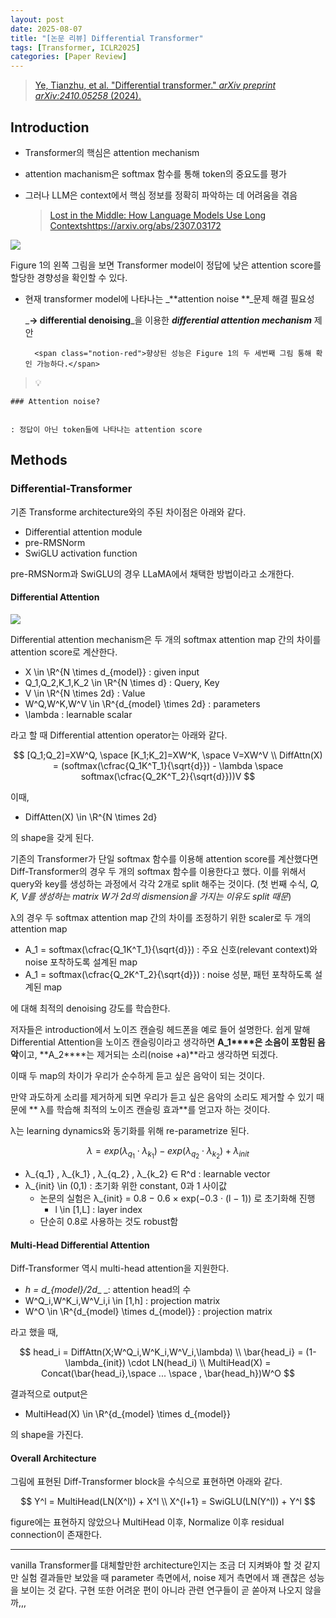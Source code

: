 ```yaml
---
layout: post
date: 2025-08-07
title: "[논문 리뷰] Differential Transformer"
tags: [Transformer, ICLR2025]
categories: [Paper Review]
---
```


> [Ye, Tianzhu, et al. "Differential transformer." ](https://arxiv.org/abs/2410.05258)[_arXiv preprint arXiv:2410.05258_](https://arxiv.org/abs/2410.05258)[ (2024).](https://arxiv.org/abs/2410.05258)



## Introduction

- Transformer의 핵심은 attention mechanism
- attention machanism은 softmax 함수를 통해 token의 중요도를 평가
- 그러나 LLM은 context에서 핵심 정보를 정확히 파악하는 데 어려움을 겪음

	> [Lost in the Middle: How Language Models Use Long Contextshttps://arxiv.org/abs/2307.03172](https://arxiv.org/abs/2307.03172)


![](https://prod-files-secure.s3.us-west-2.amazonaws.com/542b861c-36a8-4051-84e5-8804b6728dba/9083ea56-691a-4752-ae26-47f403431ac8/image.png?X-Amz-Algorithm=AWS4-HMAC-SHA256&X-Amz-Content-Sha256=UNSIGNED-PAYLOAD&X-Amz-Credential=ASIAZI2LB466WKL5BT66%2F20250919%2Fus-west-2%2Fs3%2Faws4_request&X-Amz-Date=20250919T050108Z&X-Amz-Expires=3600&X-Amz-Security-Token=IQoJb3JpZ2luX2VjEFUaCXVzLXdlc3QtMiJIMEYCIQDr9Xbo5oWrFtiwryVse1xtrWTTFfVhnGwBrSfVtnkWqwIhAJBy0cDfU6gQ0%2BPWlND%2F1dzC2NEnyjchP7EhWpGEk5lBKogECM7%2F%2F%2F%2F%2F%2F%2F%2F%2F%2FwEQABoMNjM3NDIzMTgzODA1IgyKAlvlGiQpr5%2F7YL0q3APZKMqyaMmGsS9j3ozZ%2Fem%2BXKxnu7SupZXNcOZXeTNX1ptiWk70lXFJdbjuAOwH50ybWTjBdbjZhm4xffA3Ft3WJdvhfyNzh5KIsMJXxUsfpUZIbwKqRittsBi5Pkd8d7bMt8Dd3dx22%2FebQjJIVsKgYiIq35RDGpQGkelUc1ztLWbY7GT3VwmmbLgiSpUeAn7uQPnfQHrKB8UGOk5sXdi42B3U4spGwAODXiSc77k%2FHvpBWysszPoVhY8r0ISlnq44YCGKVdjFK5QTg08OQHgJohNVgVGSEfWgy8hverPTUgEWIOUNZpWBbY7PZslr4Geipn%2F8sexpBGdViwJYHjydfVUWuZ3JGQEE6vqzy0vAHeuzixk%2Bk9mGwGzEflWbWykIMByPWLqI4kqYyFxJlpMhRoXw1ztndBMqz8OhDBQpVMQYrCTz3kJl%2Bmrvjtq1SYikHE1Nc3hvLj9egOJcrlpfKq2N7VV0CYzF8ScLqcbz8V0gHRTZxQHCnU5x0DdOpQfHK9ZDfj0VZi6N0clkj7gJQ3ODr5GRyszqmkCu5tFiGCJQ1fF9e7mCUj67hfgEBvoZXdhK8VOrS4KP5tyuEsR6rUnRWIy1VjenHF5iNqCZa9fFSuJdiYeAxP0FBTCMwLPGBjqkAdTYuVdeza6XrECm5hXRyDPX4jtHdNeYh3epI6zFFFNoVoCQMrtCfS02uEn8nHk4hZvE1LFo5cvCsHNiiw8h8Uest5CEnv51p%2B5sh%2Figimyo%2BY8UFaI7vTJ3Kkz0RkHh%2FLpVNMpTzRIFyaSxF6jSIicQscKyOsW96MOXkXD0Pje1ICbBgu61SfDZYuAuYyVh8jkIspV%2BW%2F5sS5J1%2B9g%2F362ahFer&X-Amz-Signature=498c25671516c69337af41837f648623f85480ebfbb2d3fc79dc2bc3acc85710&X-Amz-SignedHeaders=host&x-amz-checksum-mode=ENABLED&x-id=GetObject)


Figure 1의 왼쪽 그림을 보면 Transformer model이 정답에 낮은 attention score를 할당한 경향성을 확인할 수 있다.

- 현재 transformer model에 나타나는 _**attention noise **_문제 해결 필요성

	_**→ differential denoising**_을 이용한 _**differential attention mechanism**_ 제안


		<span class="notion-red">향상된 성능은 Figure 1의 두 세번째 그림 통해 확인 가능하다.</span>


> 💡 


	### Attention noise?


	: 정답이 아닌 token들에 나타나는 attention score



## Methods



### Differential-Transformer


기존 Transforme architecture와의 주된 차이점은 아래와 같다.

- Differential attention module
- pre-RMSNorm
- SwiGLU activation function

pre-RMSNorm과 SwiGLU의 경우 LLaMA에서 채택한 방법이라고 소개한다.



#### Differential Attention


![](https://prod-files-secure.s3.us-west-2.amazonaws.com/542b861c-36a8-4051-84e5-8804b6728dba/116d70b2-1963-4810-9167-f4c7d8a06e8f/image.png?X-Amz-Algorithm=AWS4-HMAC-SHA256&X-Amz-Content-Sha256=UNSIGNED-PAYLOAD&X-Amz-Credential=ASIAZI2LB466WKL5BT66%2F20250919%2Fus-west-2%2Fs3%2Faws4_request&X-Amz-Date=20250919T050108Z&X-Amz-Expires=3600&X-Amz-Security-Token=IQoJb3JpZ2luX2VjEFUaCXVzLXdlc3QtMiJIMEYCIQDr9Xbo5oWrFtiwryVse1xtrWTTFfVhnGwBrSfVtnkWqwIhAJBy0cDfU6gQ0%2BPWlND%2F1dzC2NEnyjchP7EhWpGEk5lBKogECM7%2F%2F%2F%2F%2F%2F%2F%2F%2F%2FwEQABoMNjM3NDIzMTgzODA1IgyKAlvlGiQpr5%2F7YL0q3APZKMqyaMmGsS9j3ozZ%2Fem%2BXKxnu7SupZXNcOZXeTNX1ptiWk70lXFJdbjuAOwH50ybWTjBdbjZhm4xffA3Ft3WJdvhfyNzh5KIsMJXxUsfpUZIbwKqRittsBi5Pkd8d7bMt8Dd3dx22%2FebQjJIVsKgYiIq35RDGpQGkelUc1ztLWbY7GT3VwmmbLgiSpUeAn7uQPnfQHrKB8UGOk5sXdi42B3U4spGwAODXiSc77k%2FHvpBWysszPoVhY8r0ISlnq44YCGKVdjFK5QTg08OQHgJohNVgVGSEfWgy8hverPTUgEWIOUNZpWBbY7PZslr4Geipn%2F8sexpBGdViwJYHjydfVUWuZ3JGQEE6vqzy0vAHeuzixk%2Bk9mGwGzEflWbWykIMByPWLqI4kqYyFxJlpMhRoXw1ztndBMqz8OhDBQpVMQYrCTz3kJl%2Bmrvjtq1SYikHE1Nc3hvLj9egOJcrlpfKq2N7VV0CYzF8ScLqcbz8V0gHRTZxQHCnU5x0DdOpQfHK9ZDfj0VZi6N0clkj7gJQ3ODr5GRyszqmkCu5tFiGCJQ1fF9e7mCUj67hfgEBvoZXdhK8VOrS4KP5tyuEsR6rUnRWIy1VjenHF5iNqCZa9fFSuJdiYeAxP0FBTCMwLPGBjqkAdTYuVdeza6XrECm5hXRyDPX4jtHdNeYh3epI6zFFFNoVoCQMrtCfS02uEn8nHk4hZvE1LFo5cvCsHNiiw8h8Uest5CEnv51p%2B5sh%2Figimyo%2BY8UFaI7vTJ3Kkz0RkHh%2FLpVNMpTzRIFyaSxF6jSIicQscKyOsW96MOXkXD0Pje1ICbBgu61SfDZYuAuYyVh8jkIspV%2BW%2F5sS5J1%2B9g%2F362ahFer&X-Amz-Signature=9cc884861d6b428b6ea2c1e998b81337a354f380fbcd769fe29134735a888425&X-Amz-SignedHeaders=host&x-amz-checksum-mode=ENABLED&x-id=GetObject)


Differential attention mechanism은 두 개의 softmax attention map 간의 차이를 attention score로 계산한다.

- X \in \R^{N \times d\_{model}} : given input
- Q\_1,Q\_2,K\_1,K\_2 \in \R^{N \times d} : Query, Key
- V \in \R^{N \times 2d} : Value
- W^Q,W^K,W^V \in \R^{d\_{model} \times 2d} : parameters
- \lambda : learnable scalar

라고 할 때 Differential attention operator는 아래와 같다.


$$
[Q_1;Q_2]=XW^Q, \space [K_1;K_2]=XW^K, \space V=XW^V \\
DiffAttn(X) = (softmax(\cfrac{Q_1K^T_1}{\sqrt{d}}) - \lambda \space softmax(\cfrac{Q_2K^T_2}{\sqrt{d}}))V
$$


이때,

- DiffAtten(X) \in \R^{N \times 2d}

의 shape을 갖게 된다.


기존의 Transformer가 단일 softmax 함수를 이용해 attention score를 계산했다면 Diff-Transformer의 경우 두 개의 softmax 함수를 이용한다고 했다. 이를 위해서 query와 key를 생성하는 과정에서 각각 2개로 split 해주는 것이다. <span class="notion-red">(첫 번째 수식, </span><span class="notion-red">_Q, K, V를 생성하는 matrix W가 2d의 dismension을 가지는 이유도 split 때문_</span><span class="notion-red">)</span>


 λ의 경우 두 softmax attention map 간의 차이를 조정하기 위한 scaler로 두 개의 attention map

- A\_1 = softmax(\cfrac{Q\_1K^T\_1}{\sqrt{d}}) : 주요 신호(relevant context)와 noise 포착하도록 설계된 map
- A\_1 = softmax(\cfrac{Q\_2K^T\_2}{\sqrt{d}}) : noise 성분, 패턴 포착하도록 설계된 map 

에 대해 최적의 denoising 강도를 학습한다.


저자들은 introduction에서 노이즈 캔슬링 헤드폰을 예로 들어 설명한다. 쉽게 말해 Differential Attention을 노이즈 캔슬링이라고 생각하면 **A\_1****은 소음이 포함된 음악**이고, **A\_2****는 제거되는 소리(noise +a)**라고 생각하면 되겠다. 


이때 두 map의 차이가 우리가 순수하게 듣고 싶은 음악이 되는 것이다. 


만약 과도하게 소리를 제거하게 되면 우리가 듣고 싶은 음악의 소리도 제거할 수 있기 때문에 ** λ를 학습해 최적의 노이즈 캔슬링 효과**를 얻고자 하는 것이다.


λ는 learning dynamics와 동기화를 위해 re-parametrize 된다.


$$
\lambda = exp(\lambda_{q_1} \cdot \lambda_{k_1}) - exp(\lambda_{q_2} \cdot \lambda_{k_2}) + \lambda_{init}
$$

- λ\_{q\_1} , λ\_{k\_1} , λ\_{q\_2} , λ\_{k\_2} ∈ R^d : learnable vector
- λ\_{init} \in (0,1) : 초기화 위한 constant, 0과 1 사이값
	- 논문의 실험은 λ\_{init} = 0.8 − 0.6 × exp(−0.3 · (l − 1)) 로 초기화해 진행
		- l \in [1,L] : layer index
	- 단순히 0.8로 사용하는 것도 robust함


#### **Multi-Head Differential Attention**


Diff-Transformer 역시 multi-head attention을 지원한다.

- _h = d\_{model}/2d__ _: attention head의 수
- W^Q\_i,W^K\_i,W^V\_i,i \in [1,h] : projection matrix
- W^O \in \R^{d\_{model} \times d\_{model}} : projection matrix

라고 했을 때,


$$
head_i = DiffAttn(X;W^Q_i,W^K_i,W^V_i,\lambda) \\
\bar{head_i} = (1-\lambda_{init}) \cdot LN(head_i) \\
MultiHead(X) = Concat(\bar{head_i},\space ... \space , \bar{head_h})W^O
$$


결과적으로 output은

- MultiHead(X) \in \R^{d\_{model} \times d\_{model}}

의 shape을 가진다.



#### Overall Architecture


그림에 표현된 Diff-Transformer block을 수식으로 표현하면 아래와 같다.


$$
Y^l = MultiHead(LN(X^l)) + X^l \\
X^{l+1} = SwiGLU(LN(Y^l)) + Y^l
$$


figure에는 표현하지 않았으나 MultiHead 이후, Normalize 이후 residual connection이 존재한다.


---


vanilla Transformer를 대체할만한 architecture인지는 조금 더 지켜봐야 할 것 같지만 실험 결과들만 보았을 때 parameter 측면에서, noise 제거 측면에서 꽤 괜찮은 성능을 보이는 것 같다. 구현 또한 어려운 편이 아니라 관련 연구들이 곧 쏟아져 나오지 않을까,,,

